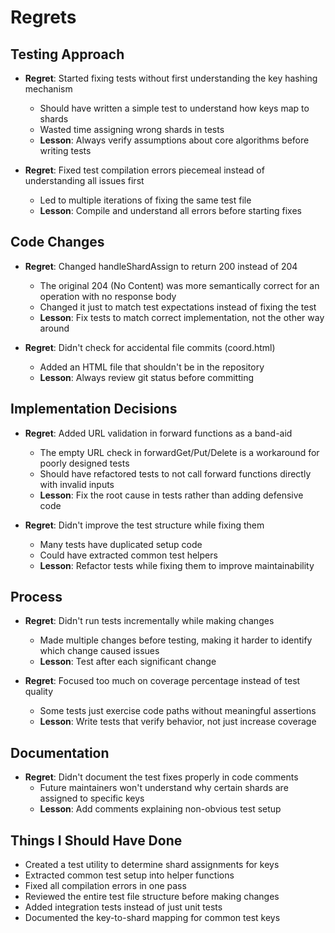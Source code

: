 # Regrets

## Testing Approach
- **Regret**: Started fixing tests without first understanding the key hashing mechanism
  - Should have written a simple test to understand how keys map to shards
  - Wasted time assigning wrong shards in tests
  - **Lesson**: Always verify assumptions about core algorithms before writing tests

- **Regret**: Fixed test compilation errors piecemeal instead of understanding all issues first
  - Led to multiple iterations of fixing the same test file
  - **Lesson**: Compile and understand all errors before starting fixes

## Code Changes
- **Regret**: Changed handleShardAssign to return 200 instead of 204
  - The original 204 (No Content) was more semantically correct for an operation with no response body
  - Changed it just to match test expectations instead of fixing the test
  - **Lesson**: Fix tests to match correct implementation, not the other way around

- **Regret**: Didn't check for accidental file commits (coord.html)
  - Added an HTML file that shouldn't be in the repository
  - **Lesson**: Always review git status before committing

## Implementation Decisions
- **Regret**: Added URL validation in forward functions as a band-aid
  - The empty URL check in forwardGet/Put/Delete is a workaround for poorly designed tests
  - Should have refactored tests to not call forward functions directly with invalid inputs
  - **Lesson**: Fix the root cause in tests rather than adding defensive code

- **Regret**: Didn't improve the test structure while fixing them
  - Many tests have duplicated setup code
  - Could have extracted common test helpers
  - **Lesson**: Refactor tests while fixing them to improve maintainability

## Process
- **Regret**: Didn't run tests incrementally while making changes
  - Made multiple changes before testing, making it harder to identify which change caused issues
  - **Lesson**: Test after each significant change

- **Regret**: Focused too much on coverage percentage instead of test quality
  - Some tests just exercise code paths without meaningful assertions
  - **Lesson**: Write tests that verify behavior, not just increase coverage

## Documentation
- **Regret**: Didn't document the test fixes properly in code comments
  - Future maintainers won't understand why certain shards are assigned to specific keys
  - **Lesson**: Add comments explaining non-obvious test setup

## Things I Should Have Done
- Created a test utility to determine shard assignments for keys
- Extracted common test setup into helper functions
- Fixed all compilation errors in one pass
- Reviewed the entire test file structure before making changes
- Added integration tests instead of just unit tests
- Documented the key-to-shard mapping for common test keys